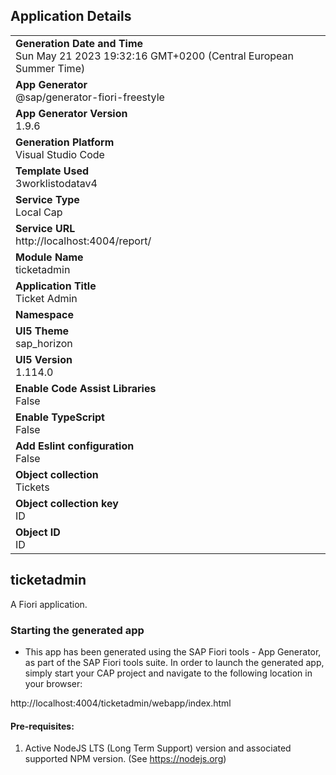 ## Application Details
|               |
| ------------- |
|**Generation Date and Time**<br>Sun May 21 2023 19:32:16 GMT+0200 (Central European Summer Time)|
|**App Generator**<br>@sap/generator-fiori-freestyle|
|**App Generator Version**<br>1.9.6|
|**Generation Platform**<br>Visual Studio Code|
|**Template Used**<br>3worklistodatav4|
|**Service Type**<br>Local Cap|
|**Service URL**<br>http://localhost:4004/report/
|**Module Name**<br>ticketadmin|
|**Application Title**<br>Ticket Admin|
|**Namespace**<br>|
|**UI5 Theme**<br>sap_horizon|
|**UI5 Version**<br>1.114.0|
|**Enable Code Assist Libraries**<br>False|
|**Enable TypeScript**<br>False|
|**Add Eslint configuration**<br>False|
|**Object collection**<br>Tickets|
|**Object collection key**<br>ID|
|**Object ID**<br>ID|

## ticketadmin

A Fiori application.

### Starting the generated app

-   This app has been generated using the SAP Fiori tools - App Generator, as part of the SAP Fiori tools suite.  In order to launch the generated app, simply start your CAP project and navigate to the following location in your browser:

http://localhost:4004/ticketadmin/webapp/index.html

#### Pre-requisites:

1. Active NodeJS LTS (Long Term Support) version and associated supported NPM version.  (See https://nodejs.org)


